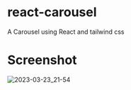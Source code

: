 # react-carousel

A Carousel using React and tailwind css

# Screenshot

![2023-03-23_21-54](https://user-images.githubusercontent.com/24318272/227396949-16142d10-370a-4cb4-8e28-7dfabbe36895.png)
